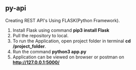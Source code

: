 ## py-api

Creating REST API's Using FLASK(Python Framework).

1. Install Flask using command **pip3 install Flask**
2. Pull the repository to local.
3. To run the Application, open project folder in terminal **cd /project_folder**.
4. Run the command **python3 app.py**
5. Application can be viewed on browser or postman on **http://127.0.0.1:5000/**
